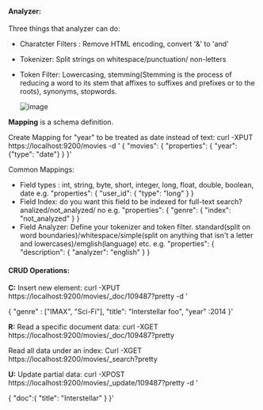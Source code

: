 #### Analyzer:
Three things that analyzer can do:
- Charatcter Filters : Remove HTML encoding, convert '&' to 'and'
- Tokenizer: Split strings on whitespace/punctuation/ non-letters
- Token Filter: Lowercasing, stemming(Stemming is the process of reducing a word to its stem that affixes to suffixes and prefixes or to the roots), synonyms, stopwords.

  ![image](https://github.com/abhitak/elasticsearch/assets/46652509/cfd4f15f-1da4-467c-b828-066192947076)

**Mapping** is a schema definition.

Create Mapping for "year" to be treated as date instead of text:
curl -XPUT https://localhost:9200/movies -d '
{
 "movies": {
   "properties": {
     "year": {"type": "date"}
   }
}'

Common Mappings:
 - Field types : int, string, byte, short, integer, long, float, double, boolean, date
   e.g.
   "properties": {
     "user_id": {
       "type": "long"
     }
   }
 - Field Index: do you want this field to be indexed for full-text search? analized/not_analyzed/ no
   e.g.
   "properties": {
     "genre": {
       "index": "not_analyzed"
     }
   }
 - Field Analyzer: Define your tokenizer and token filter.
   standard(split on word boundaries)/whitespace/simple(split on anything that isn't a letter and lowercases)/emglish(language) etc.
   e.g.
     "properties": {
     "description": {
       "analyzer": "english"
     }
   }

#### CRUD Operations:

**C:** Insert new element:
curl -XPUT https://localhost:9200/movies/_doc/109487?pretty -d '

{
"genre" : ["IMAX", "Sci-Fi"],
"title": "Interstellar foo",
"year" :2014
}'



**R:** Read a specific document data:
curl -XGET https://localhost:9200/movies/_doc/109487?pretty

Read all data under an index:
Curl -XGET https://localhost:9200/movies/_search?pretty

**U:** Update partial data:
curl -XPOST https://localhost:9200/movies/_update/109487?pretty -d '

{
"doc":{
"title": "Interstellar"
}
}'


